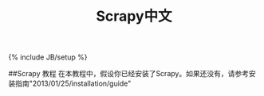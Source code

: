 ﻿---
layout: post
title: Scrapy中文
description: Scrapy中文教程
category: 翻译
tags: [Scrapy]
---
{% include JB/setup %}

##Scrapy 教程
在本教程中，假设你已经安装了Scrapy。如果还没有，请参考安装指南"2013/01/25/installation/guide"